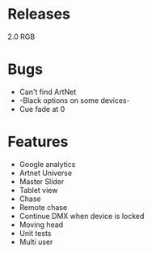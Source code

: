 # Releases #

2.0 RGB

# Bugs #

* Can't find ArtNet
* -Black options on some devices-
* Cue fade at 0

# Features #

* Google analytics 
* Artnet Universe
* Master Slider
* Tablet view
* Chase
* Remote chase
* Continue DMX when device is locked
* Moving head
* Unit tests
* Multi user